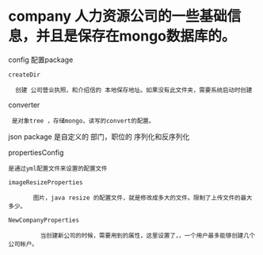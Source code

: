 # company  人力资源公司的一些基础信息，并且是保存在mongo数据库的。


config  配置package

    createDir
      
      创建 公司营业执照，和介绍信的 本地保存地址。如果没有此文件夹，需要系统启动时创建
      
    
       
       
converter

     是对象tree ，存储mongo，读写的convert的配置。
     
json  package
     是自定义的 部门，职位的 序列化和反序列化
     
propertiesConfig

    是通过yml配置文件来设置的配置文件
    
    imageResizeProperties
        
           图片，java resize 的配置文件，就是修改成多大的文件。限制了上传文件的最大多少。
           
    NewCompanyProperties
    
             当创建新公司的时候，需要用到的属性，这里设置了，，一个用户最多能够创建几个公司帐户。